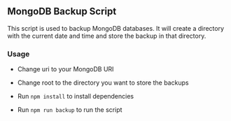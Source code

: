 ## MongoDB Backup Script

This script is used to backup MongoDB databases. It will create a directory with the current date and time and store the backup in that directory.

### Usage

- Change uri to your MongoDB URI

- Change root to the directory you want to store the backups

- Run `npm install` to install dependencies

- Run `npm run backup` to run the script